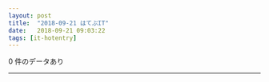 ```yaml
---
layout: post
title:  "2018-09-21 はてぶIT"
date:   2018-09-21 09:03:22
tags: [it-hotentry]
---
```

0 件のデータあり

<hr>
